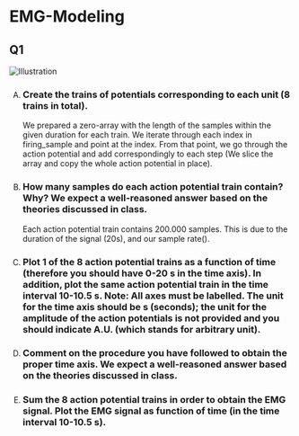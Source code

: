 <style type="text/css">
    #questions { list-style-type: upper-alpha; }
</style>

# EMG-Modeling

## Q1

![Illustration](https://cdn.discordapp.com/attachments/971680379993989130/1156167058707456062/image.png?ex=6513fbfb&is=6512aa7b&hm=f84518df38f4b45175e0b14fb48084881b3b3fc18ae31211e848cb933d730b61& "Abstraction of the data")

<ol type="a" id="questions">
  <li>
    <h3>Create the trains of potentials corresponding to each unit (8 trains in total).</h3>
    <p>
      We prepared a zero-array with the length of the samples within the given duration for each train. We iterate through each index in firing_sample and point at the index. From that point, we go through the action potential and add correspondingly to each step (We slice the array and copy the whole action potential in place).
    </p>
  </li>
  <li>
    <h3>How many samples do each action potential train contain? Why? We expect a well-reasoned answer based on the theories discussed in class.</h3>
    <p>Each action potential train contains 200.000 samples. This is due to the duration of the signal (20s), and our sample rate().</p>
    </li>
  <li>
  <h3>Plot 1 of the 8 action potential trains as a function of time (therefore you should have 0-20 s 
    in the time axis). In addition, plot the same action potential train in the time interval 10-10.5 
    s.
    Note: All axes must be labelled. The unit for the time axis should be s (seconds); the unit for 
    the amplitude of the action potentials is not provided and you should indicate A.U. (which 
    stands for arbitrary unit).</h3>
    <p></p>
</li>
<li>
  <h3>Comment on the procedure you have followed to obtain the proper time axis. We expect a 
    well-reasoned answer based on the theories discussed in class.
  </h3>
<p></p>
</li>
<li>
    <h3>Sum the 8 action potential trains in order to obtain the EMG signal. Plot the EMG signal as 
    function of time (in the time interval 10-10.5 s).
    </h3>
    <p></p>
</li>
</ol>
